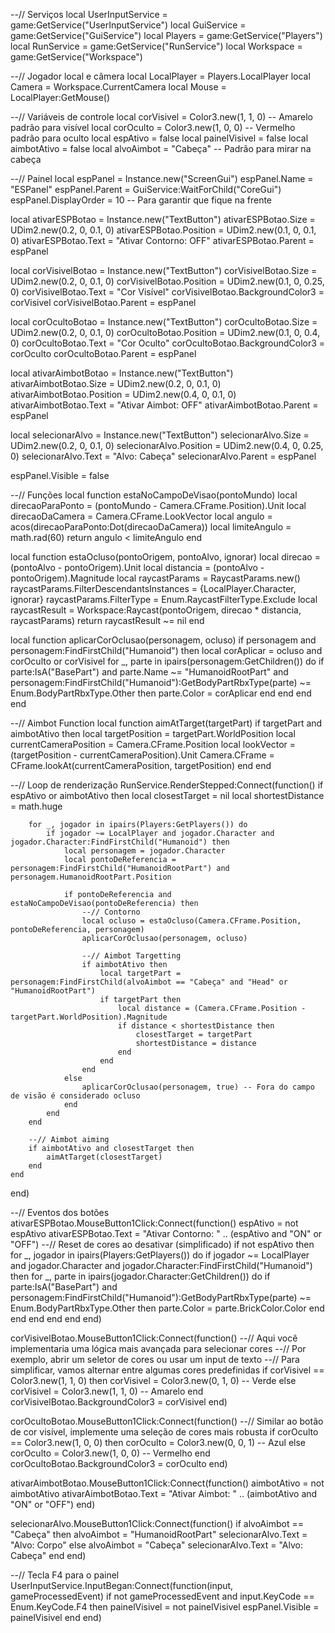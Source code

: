 --// Serviços
local UserInputService = game:GetService("UserInputService")
local GuiService = game:GetService("GuiService")
local Players = game:GetService("Players")
local RunService = game:GetService("RunService")
local Workspace = game:GetService("Workspace")

--// Jogador local e câmera
local LocalPlayer = Players.LocalPlayer
local Camera = Workspace.CurrentCamera
local Mouse = LocalPlayer:GetMouse()

--// Variáveis de controle
local corVisivel = Color3.new(1, 1, 0) -- Amarelo padrão para visível
local corOculto = Color3.new(1, 0, 0)  -- Vermelho padrão para oculto
local espAtivo = false
local painelVisivel = false
local aimbotAtivo = false
local alvoAimbot = "Cabeça" -- Padrão para mirar na cabeça

--// Painel
local espPanel = Instance.new("ScreenGui")
espPanel.Name = "ESPanel"
espPanel.Parent = GuiService:WaitForChild("CoreGui")
espPanel.DisplayOrder = 10 -- Para garantir que fique na frente

local ativarESPBotao = Instance.new("TextButton")
ativarESPBotao.Size = UDim2.new(0.2, 0, 0.1, 0)
ativarESPBotao.Position = UDim2.new(0.1, 0, 0.1, 0)
ativarESPBotao.Text = "Ativar Contorno: OFF"
ativarESPBotao.Parent = espPanel

local corVisivelBotao = Instance.new("TextButton")
corVisivelBotao.Size = UDim2.new(0.2, 0, 0.1, 0)
corVisivelBotao.Position = UDim2.new(0.1, 0, 0.25, 0)
corVisivelBotao.Text = "Cor Visível"
corVisivelBotao.BackgroundColor3 = corVisivel
corVisivelBotao.Parent = espPanel

local corOcultoBotao = Instance.new("TextButton")
corOcultoBotao.Size = UDim2.new(0.2, 0, 0.1, 0)
corOcultoBotao.Position = UDim2.new(0.1, 0, 0.4, 0)
corOcultoBotao.Text = "Cor Oculto"
corOcultoBotao.BackgroundColor3 = corOculto
corOcultoBotao.Parent = espPanel

local ativarAimbotBotao = Instance.new("TextButton")
ativarAimbotBotao.Size = UDim2.new(0.2, 0, 0.1, 0)
ativarAimbotBotao.Position = UDim2.new(0.4, 0, 0.1, 0)
ativarAimbotBotao.Text = "Ativar Aimbot: OFF"
ativarAimbotBotao.Parent = espPanel

local selecionarAlvo = Instance.new("TextButton")
selecionarAlvo.Size = UDim2.new(0.2, 0, 0.1, 0)
selecionarAlvo.Position = UDim2.new(0.4, 0, 0.25, 0)
selecionarAlvo.Text = "Alvo: Cabeça"
selecionarAlvo.Parent = espPanel

espPanel.Visible = false

--// Funções
local function estaNoCampoDeVisao(pontoMundo)
    local direcaoParaPonto = (pontoMundo - Camera.CFrame.Position).Unit
    local direcaoDaCamera = Camera.CFrame.LookVector
    local angulo = acos(direcaoParaPonto:Dot(direcaoDaCamera))
    local limiteAngulo = math.rad(60)
    return angulo < limiteAngulo
end

local function estaOcluso(pontoOrigem, pontoAlvo, ignorar)
    local direcao = (pontoAlvo - pontoOrigem).Unit
    local distancia = (pontoAlvo - pontoOrigem).Magnitude
    local raycastParams = RaycastParams.new()
    raycastParams.FilterDescendantsInstances = {LocalPlayer.Character, ignorar}
    raycastParams.FilterType = Enum.RaycastFilterType.Exclude
    local raycastResult = Workspace:Raycast(pontoOrigem, direcao * distancia, raycastParams)
    return raycastResult ~= nil
end

local function aplicarCorOclusao(personagem, ocluso)
    if personagem and personagem:FindFirstChild("Humanoid") then
        local corAplicar = ocluso and corOculto or corVisivel
        for _, parte in ipairs(personagem:GetChildren()) do
            if parte:IsA("BasePart") and parte.Name ~= "HumanoidRootPart" and personagem:FindFirstChild("Humanoid"):GetBodyPartRbxType(parte) ~= Enum.BodyPartRbxType.Other then
                parte.Color = corAplicar
            end
        end
    end
end

--// Aimbot Function
local function aimAtTarget(targetPart)
    if targetPart and aimbotAtivo then
        local targetPosition = targetPart.WorldPosition
        local currentCameraPosition = Camera.CFrame.Position
        local lookVector = (targetPosition - currentCameraPosition).Unit
        Camera.CFrame = CFrame.lookAt(currentCameraPosition, targetPosition)
    end
end

--// Loop de renderização
RunService.RenderStepped:Connect(function()
    if espAtivo or aimbotAtivo then
        local closestTarget = nil
        local shortestDistance = math.huge

        for _, jogador in ipairs(Players:GetPlayers()) do
            if jogador ~= LocalPlayer and jogador.Character and jogador.Character:FindFirstChild("Humanoid") then
                local personagem = jogador.Character
                local pontoDeReferencia = personagem:FindFirstChild("HumanoidRootPart") and personagem.HumanoidRootPart.Position

                if pontoDeReferencia and estaNoCampoDeVisao(pontoDeReferencia) then
                    --// Contorno
                    local ocluso = estaOcluso(Camera.CFrame.Position, pontoDeReferencia, personagem)
                    aplicarCorOclusao(personagem, ocluso)

                    --// Aimbot Targetting
                    if aimbotAtivo then
                        local targetPart = personagem:FindFirstChild(alvoAimbot == "Cabeça" and "Head" or "HumanoidRootPart")
                        if targetPart then
                            local distance = (Camera.CFrame.Position - targetPart.WorldPosition).Magnitude
                            if distance < shortestDistance then
                                closestTarget = targetPart
                                shortestDistance = distance
                            end
                        end
                    end
                else
                    aplicarCorOclusao(personagem, true) -- Fora do campo de visão é considerado ocluso
                end
            end
        end

        --// Aimbot aiming
        if aimbotAtivo and closestTarget then
            aimAtTarget(closestTarget)
        end
    end
end)

--// Eventos dos botões
ativarESPBotao.MouseButton1Click:Connect(function()
    espAtivo = not espAtivo
    ativarESPBotao.Text = "Ativar Contorno: " .. (espAtivo and "ON" or "OFF")
    --// Reset de cores ao desativar (simplificado)
    if not espAtivo then
        for _, jogador in ipairs(Players:GetPlayers()) do
            if jogador ~= LocalPlayer and jogador.Character and jogador.Character:FindFirstChild("Humanoid") then
                for _, parte in ipairs(jogador.Character:GetChildren()) do
                    if parte:IsA("BasePart") and personagem:FindFirstChild("Humanoid"):GetBodyPartRbxType(parte) ~= Enum.BodyPartRbxType.Other then
                        parte.Color = parte.BrickColor.Color
                    end
                end
            end
        end
    end
end)

corVisivelBotao.MouseButton1Click:Connect(function()
    --// Aqui você implementaria uma lógica mais avançada para selecionar cores
    --// Por exemplo, abrir um seletor de cores ou usar um input de texto
    --// Para simplificar, vamos alternar entre algumas cores predefinidas
    if corVisivel == Color3.new(1, 1, 0) then
        corVisivel = Color3.new(0, 1, 0) -- Verde
    else
        corVisivel = Color3.new(1, 1, 0) -- Amarelo
    end
    corVisivelBotao.BackgroundColor3 = corVisivel
end)

corOcultoBotao.MouseButton1Click:Connect(function()
    --// Similar ao botão de cor visível, implemente uma seleção de cores mais robusta
    if corOculto == Color3.new(1, 0, 0) then
        corOculto = Color3.new(0, 0, 1) -- Azul
    else
        corOculto = Color3.new(1, 0, 0) -- Vermelho
    end
    corOcultoBotao.BackgroundColor3 = corOculto
end)

ativarAimbotBotao.MouseButton1Click:Connect(function()
    aimbotAtivo = not aimbotAtivo
    ativarAimbotBotao.Text = "Ativar Aimbot: " .. (aimbotAtivo and "ON" or "OFF")
end)

selecionarAlvo.MouseButton1Click:Connect(function()
    if alvoAimbot == "Cabeça" then
        alvoAimbot = "HumanoidRootPart"
        selecionarAlvo.Text = "Alvo: Corpo"
    else
        alvoAimbot = "Cabeça"
        selecionarAlvo.Text = "Alvo: Cabeça"
    end
end)

--// Tecla F4 para o painel
UserInputService.InputBegan:Connect(function(input, gameProcessedEvent)
    if not gameProcessedEvent and input.KeyCode == Enum.KeyCode.F4 then
        painelVisivel = not painelVisivel
        espPanel.Visible = painelVisivel
    end
end)
